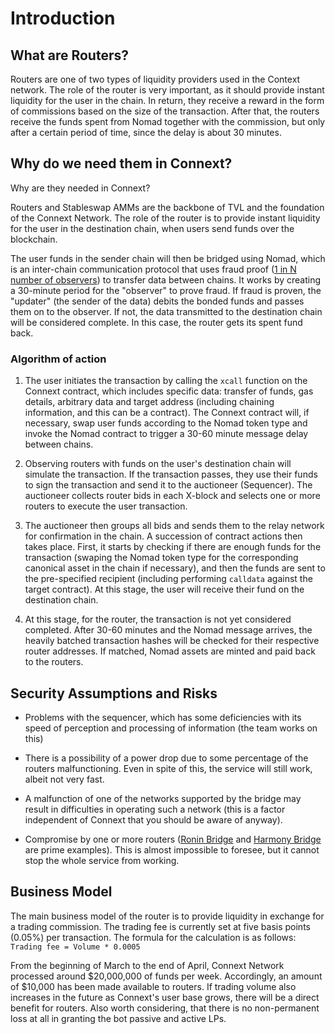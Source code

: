 # Introduction

## What are Routers?

Routers are one of two types of liquidity providers used in the Context network. The role of the router is very important, as it should provide instant liquidity for the user in the chain. In return, they receive a reward in the form of commissions based on the size of the transaction. After that, the routers receive the funds spent from Nomad together with the commission, but only after a certain period of time, since the delay is about 30 minutes.

## Why do we need them in Connext?

Why are they needed in Connext?

Routers and Stableswap AMMs are the backbone of TVL and the foundation of the Connext Network. The role of the router is to provide instant liquidity for the user in the destination chain, when users send funds over the blockchain.

The user funds in the sender chain will then be bridged using Nomad, which is an inter-chain communication protocol that uses fraud proof ([1 in N number of observers](https://blog.connext.network/optimistic-bridges-fb800dc7b0e0)) to transfer data between chains. It works by creating a 30-minute period for the "observer" to prove fraud. If fraud is proven, the "updater" (the sender of the data) debits the bonded funds and passes them on to the observer. If not, the data transmitted to the destination chain will be considered complete. In this case, the router gets its spent fund back.

### Algorithm of action

1. The user initiates the transaction by calling the `xcall` function on the Connext contract, which includes specific data: transfer of funds, gas details, arbitrary data and target address (including chaining information, and this can be a contract). The Connext contract will, if necessary, swap user funds according to the Nomad token type and invoke the Nomad contract to trigger a 30-60 minute message delay between chains.

2. Observing routers with funds on the user's destination chain will simulate the transaction. If the transaction passes, they use their funds to sign the transaction and send it to the auctioneer (Sequencer). The auctioneer collects router bids in each X-block and selects one or more routers to execute the user transaction.

3. The auctioneer then groups all bids and sends them to the relay network for confirmation in the chain. A succession of contract actions then takes place. First, it starts by checking if there are enough funds for the transaction (swaping the Nomad token type for the corresponding canonical asset in the chain if necessary), and then the funds are sent to the pre-specified recipient (including performing `calldata` against the target contract). At this stage, the user will receive their fund on the destination chain.

4. At this stage, for the router, the transaction is not yet considered completed. After 30-60 minutes and the Nomad message arrives, the heavily batched transaction hashes will be checked for their respective router addresses. If matched, Nomad assets are minted and paid back to the routers.

## Security Assumptions and Risks

 - Problems with the sequencer, which has some deficiencies with its speed of perception and processing of information (the team works on this)

 - There is a possibility of a power drop due to some percentage of the routers malfunctioning. Even in spite of this, the service will still work, albeit not very fast.

 - A malfunction of one of the networks supported by the bridge may result in difficulties in operating such a network (this is a factor independent of Connext that you should be aware of anyway).

 - Compromise by one or more routers ([Ronin Bridge](https://www.youtube.com/watch?v=MrBTzNvx14c) and [Harmony Bridge](https://twitter.com/RugDocIO/status/1540151956076802048?s=20&t=7I9WcEWl-4FImI8xwqVHXQ) are prime examples). This is almost impossible to foresee, but it cannot stop the whole service from working.

## Business Model

The main business model of the router is to provide liquidity in exchange for a trading commission. The trading fee is currently set at five basis points (0.05%) per transaction. The formula for the calculation is as follows: `Trading fee = Volume * 0.0005`

From the beginning of March to the end of April, Connext Network processed around $20,000,000 of funds per week. Accordingly, an amount of $10,000 has been made available to routers. If trading volume also increases in the future as Connext's user base grows, there will be a direct benefit for routers. Also worth considering, 
that there is no non-permanent loss at all in granting the bot passive and active LPs.

